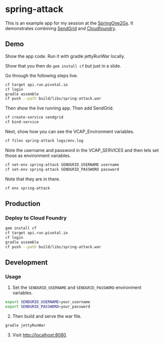 # spring-attack

This is an example app for my session at the [SpringOne2Gx](http://www.springone2gx.com/conference/santa_clara/2013/09/springone/event_schedule). It demonstrates combining [SendGrid](http://docs.cloudfoundry.com/docs/dotcom/marketplace/services/sendgrid.html) and [Cloudfoundry](http://cloudfoundry.com/).

## Demo

Show the app code. Run it with gradle jettyRunWar locally.

Show that you then do `gem install cf` but just in a slide.

Go through the following steps live.

```bash
cf target api.run.pivotal.io
cf login
gradle assemble
cf push --path build/libs/spring-attack.war
```

Then show the live running app. Then add SendGrid.

```bash
cf create-service sendgrid
cf bind-service
```

Next, show how you can see the VCAP_Environment variables.

```bash
cf files spring-attack logs/env.log
```

Note the username and password in the VCAP_SERVICES and then lets set those as environment variables.

```bash
cf set-env spring-attack SENDGRID_USERNAME username
cf set-env spring-attack SENDGRID_PASSWORD password
```

Note that they are in there.

```bash
cf env spring-attack
```

## Production

### Deploy to Cloud Foundry

```bash
gem install cf
cf target api.run.pivotal.io
cf login
gradle assemble
cf push --path build/libs/spring-attack.war
```
## Development

### Usage

1) Set the `SENDGRID_USERNAME` and `SENDGRID_PASSWORD` environment variables.

```bash
export SENDGRID_USERNAME=your_username
export SENDGRID_PASSWORD=your_password
```

2) Then build and serve the war file.

```bash
gradle jettyRunWar
```

3) Visit [http://localhost:8080](http://localhost:8080).
